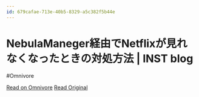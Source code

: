 ```yaml
---
id: 679cafae-713e-40b5-8329-a5c382f5b44e
---
```


# NebulaManeger経由でNetflixが見れなくなったときの対処方法 | INST blog
#Omnivore

[Read on Omnivore](https://omnivore.app/me/nebula-maneger-netflix-inst-blog-18f614d5842)
[Read Original](https://blog.inst-inc.com/nebulamanegernetflix/)


